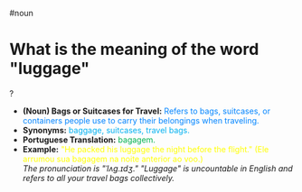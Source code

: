 #noun

# What is the meaning of the word "luggage"  
?
* **(Noun) Bags or Suitcases for Travel:** <span style="color:rgb(0, 132, 255)">Refers to bags, suitcases, or containers people use to carry their belongings when traveling.</span>  
* **Synonyms:** <span style="color:rgb(0, 176, 240)">baggage, suitcases, travel bags.</span>  
* **Portuguese Translation:** <span style="color:rgb(0, 176, 80)">bagagem.</span>  
* **Example:** <span style="color:rgb(255, 255, 0)">"He packed his luggage the night before the flight." (Ele arrumou sua bagagem na noite anterior ao voo.)</span>  
*The pronunciation is "ˈlʌɡ.ɪdʒ." "Luggage" is uncountable in English and refers to all your travel bags collectively.*  
<!--SR:!2025-06-06,luggage,220-->